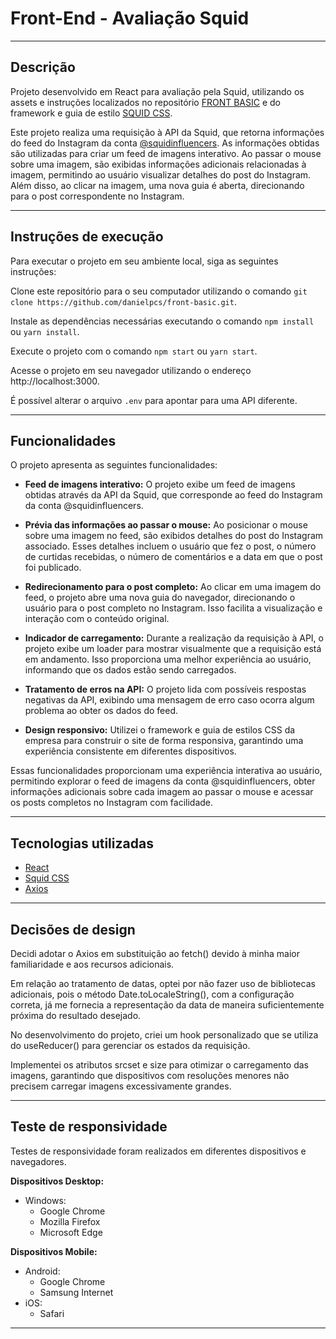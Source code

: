 # Front-End - Avaliação Squid

---

## Descrição

Projeto desenvolvido em React para avaliação pela Squid, utilizando os assets e instruções localizados no repositório [FRONT BASIC](https://github.com/squidit/front-basic) e do framework e guia de estilo [SQUID CSS](https://css.squidit.com.br/).

Este projeto realiza uma requisição à API da Squid, que retorna informações do feed do Instagram da conta [@squidinfluencers](https://www.instagram.com/squidinfluencers/). As informações obtidas são utilizadas para criar um feed de imagens interativo. Ao passar o mouse sobre uma imagem, são exibidas informações adicionais relacionadas à imagem, permitindo ao usuário visualizar detalhes do post do Instagram. Além disso, ao clicar na imagem, uma nova guia é aberta, direcionando para o post correspondente no Instagram.

---

## Instruções de execução

Para executar o projeto em seu ambiente local, siga as seguintes instruções:

Clone este repositório para o seu computador utilizando o comando `git clone https://github.com/danielpcs/front-basic.git`.

Instale as dependências necessárias executando o comando `npm install` ou `yarn install`.

Execute o projeto com o comando `npm start` ou `yarn start`.

Acesse o projeto em seu navegador utilizando o endereço http://localhost:3000.

É possível alterar o arquivo `.env` para apontar para uma API diferente.

---

## Funcionalidades

O projeto apresenta as seguintes funcionalidades:

- **Feed de imagens interativo:** O projeto exibe um feed de imagens obtidas através da API da Squid, que corresponde ao feed do Instagram da conta @squidinfluencers.

- **Prévia das informações ao passar o mouse:** Ao posicionar o mouse sobre uma imagem no feed, são exibidos detalhes do post do Instagram associado. Esses detalhes incluem o usuário que fez o post, o número de curtidas recebidas, o número de comentários e a data em que o post foi publicado.

- **Redirecionamento para o post completo:** Ao clicar em uma imagem do feed, o projeto abre uma nova guia do navegador, direcionando o usuário para o post completo no Instagram. Isso facilita a visualização e interação com o conteúdo original.

- **Indicador de carregamento:** Durante a realização da requisição à API, o projeto exibe um loader para mostrar visualmente que a requisição está em andamento. Isso proporciona uma melhor experiência ao usuário, informando que os dados estão sendo carregados.

- **Tratamento de erros na API:** O projeto lida com possíveis respostas negativas da API, exibindo uma mensagem de erro caso ocorra algum problema ao obter os dados do feed.

- **Design responsivo:** Utilizei o framework e guia de estilos CSS da empresa para construir o site de forma responsiva, garantindo uma experiência consistente em diferentes dispositivos.


Essas funcionalidades proporcionam uma experiência interativa ao usuário, permitindo explorar o feed de imagens da conta @squidinfluencers, obter informações adicionais sobre cada imagem ao passar o mouse e acessar os posts completos no Instagram com facilidade.

---

## Tecnologias utilizadas

- [React](https://react.dev/)
- [Squid CSS](https://css.squidit.com.br/)
- [Axios](https://axios-http.com/)

---

## Decisões de design

Decidi adotar o Axios em substituição ao fetch() devido à minha maior familiaridade e aos recursos adicionais.

Em relação ao tratamento de datas, optei por não fazer uso de bibliotecas adicionais, pois o método Date.toLocaleString(), com a configuração correta, já me fornecia a representação da data de maneira suficientemente próxima do resultado desejado.

No desenvolvimento do projeto, criei um hook personalizado que se utiliza do useReducer() para gerenciar os estados da requisição.

Implementei os atributos srcset e size para otimizar o carregamento das imagens, garantindo que dispositivos com resoluções menores não precisem carregar imagens excessivamente grandes.

---
## Teste de responsividade

Testes de responsividade foram realizados em diferentes dispositivos e navegadores.

**Dispositivos Desktop:**
- Windows:
    - Google Chrome
    - Mozilla Firefox
    - Microsoft Edge

**Dispositivos Mobile:**
- Android:
  - Google Chrome
  - Samsung Internet
- iOS:
  - Safari
---